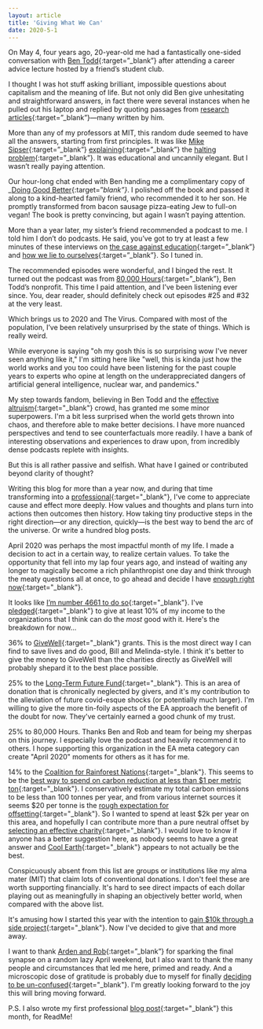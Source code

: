 ```yaml
---
layout: article
title: 'Giving What We Can'
date: 2020-5-1
---
```


On May 4, four years ago, 20-year-old me had a fantastically one-sided conversation with [Ben Todd](https://80000hours.org/author/benjamin-todd/){:target=”_blank”} after attending a career advice lecture hosted by a friend’s student club.

I thought I was hot stuff asking brilliant, impossible questions about capitalism and the meaning of life. But not only did Ben give unhesitating and straightforward answers, in fact there were several instances when he pulled out his laptop and replied by quoting passages from [research articles](https://80000hours.org/research/){:target=”_blank”}&mdash;many written by him.

More than any of my professors at MIT, this random dude seemed to have all the answers, starting from first principles. It was like [Mike Sipser](https://en.wikipedia.org/wiki/Michael_Sipser){:target=”_blank”} [explaining](https://smile.amazon.com/Introduction-Theory-Computation-Michael-Sipser/dp/113318779X/){:target=”_blank”} the [halting problem](https://en.wikipedia.org/wiki/Halting_problem){:target=”_blank”}. It was educational and uncannily elegant. But I wasn’t really paying attention.

Our hour-long chat ended with Ben handing me a complimentary copy of _[Doing Good Better](https://smile.amazon.com/Doing-Good-Better-Effective-Difference/dp/1592409105/){:target=”_blank”}_. I polished off the book and passed it along to a kind-hearted family friend, who recommended it to her son. He promptly transformed from bacon sausage pizza-eating Jew to full-on vegan! The book is pretty convincing, but again I wasn’t paying attention.

More than a year later, my sister’s friend recommended a podcast to me. I told him I don’t do podcasts. He said, you’ve got to try at least a few minutes of these interviews on [the case against education](https://80000hours.org/podcast/episodes/bryan-caplan-case-for-and-against-education/){:target=”_blank”} and [how we lie to ourselves](https://80000hours.org/podcast/episodes/robin-hanson-on-lying-to-ourselves/){:target=”_blank”}. So I tuned in.

The recommended episodes were wonderful, and I binged the rest. It turned out the podcast was from [80,000 Hours](https://80000hours.org/){:target=”_blank”}, Ben Todd’s nonprofit. This time I paid attention, and I’ve been listening ever since. You, dear reader, should definitely check out episodes #25 and #32 at the very least.

Which brings us to 2020 and The Virus. Compared with most of the population, I’ve been relatively unsurprised by the state of things. Which is really weird.

While everyone is saying "oh my gosh this is so surprising wow I've never seen anything like it," I'm sitting here like "well, this is kinda just how the world works and you too could have been listening for the past couple years to experts who opine at length on the underappreciated dangers of artificial general intelligence, nuclear war, and pandemics."

My step towards fandom, believing in Ben Todd and the [effective altruism](https://en.wikipedia.org/wiki/Effective_altruism){:target="_blank"} crowd, has granted me some minor superpowers. I'm a bit less surprised when the world gets thrown into chaos, and therefore able to make better decisions. I have more nuanced perspectives and tend to see counterfactuals more readily. I have a bank of interesting observations and experiences to draw upon, from incredibly dense podcasts replete with insights.

But this is all rather passive and selfish. What have I gained or contributed beyond clarity of thought?

Writing this blog for more than a year now, and during that time transforming into a [professional](https://andytrattner.com/decade-reflections-2020.html){:target="_blank"}, I've come to appreciate cause and effect more deeply. How values and thoughts and plans turn into actions then outcomes then history. How taking tiny productive steps in the right direction&mdash;or any direction, quickly&mdash;is the best way to bend the arc of the universe. Or write a hundred blog posts.

April 2020 was perhaps the most impactful month of my life. I made a decision to act in a certain way, to realize certain values. To take the opportunity that fell into my lap four years ago, and instead of waiting any longer to magically become a rich philanthropist one day and think through the meaty questions all at once, to go ahead and decide I have [enough right now](https://seths.blog/2013/03/never-enough/){:target="_blank"}.

It looks like [I’m number 4661 to do so](https://www.givingwhatwecan.org/about-us/members/){:target="_blank"}. I've [pledged](https://www.givingwhatwecan.org/pledge/){:target="_blank"} to give at least 10% of my income to the organizations that I think can do the _most_ good with it. Here's the breakdown for now...

36% to [GiveWell](https://www.givewell.org/){:target="_blank"} grants. This is the most direct way I can find to save lives and do good, Bill and Melinda-style. I think it's better to give the money to GiveWell than the charities directly as GiveWell will probably shepard it to the best place possible.

25% to the [Long-Term Future Fund](https://app.effectivealtruism.org/funds/far-future){:target="_blank"}. This is an area of donation that is chronically neglected by givers, and it's my contribution to the alleviation of future covid-esque shocks (or potentially much larger). I'm willing to give the more tin-foily aspects of the EA approach the benefit of the doubt for now. They've certainly earned a good chunk of my trust.

25% to 80,000 Hours. Thanks Ben and Rob and team for being my sherpas on this journey. I especially love the podcast and heavily recommend it to others. I hope supporting this organization in the EA meta category can create "April 2020" moments for others as it has for me.

14% to the [Coalition for Rainforest Nations](https://www.rainforestcoalition.org/){:target="_blank"}. This seems to be the [best way to spend on carbon reduction at less than $1 per metric ton](https://founderspledge.com/research/fp-climate-change){:target="_blank"}. I conservatively estimate my total carbon emissions to be less than 100 tonnes per year, and from various internet sources it seems $20 per tonne is the [rough expectation for offsetting](https://www.goldstandard.org/take-action/offset-your-emissions){:target="_blank"}. So I wanted to spend at least $2k per year on this area, and hopefully I can contribute more than a pure neutral offset by [selecting an effective charity](https://www.vox.com/future-perfect/2019/12/2/20976180/climate-change-best-charities-effective-philanthropy){:target="_blank"}. I would love to know if anyone has a better suggestion here, as nobody seems to have a great answer and [Cool Earth](https://www.givingwhatwecan.org/report/cool-earth/){:target="_blank"} appears to not actually be the best.

Conspicuously absent from this list are groups or institutions like my alma mater (MIT) that claim lots of conventional donations. I don't feel these are worth supporting financially. It's hard to see direct impacts of each dollar playing out as meaningfully in shaping an objectively better world, when compared with the above list.  

It's amusing how I started this year with the intention to [gain $10k through a side project](https://andytrattner.com/decade-reflections-2020.html){:target="_blank"}. Now I've decided to give that and more away.

I want to thank [Arden and Rob](https://80000hours.org/podcast/episodes/arden-and-rob-on-demandingness/){:target=”_blank”} for sparking the final synapse on a random lazy April weekend, but I also want to thank the many people and circumstances that led me here, primed and ready. And a microscopic dose of gratitude is probably due to myself for finally [deciding to be un-confused](https://seths.blog/2016/11/the-confusion-about-enough/){:target="_blank"}. I'm greatly looking forward to the joy this will bring moving forward.

P.S. I also wrote my first professional [blog post](https://blog.readme.com/4-key-questions/){:target="_blank"} this month, for ReadMe!
